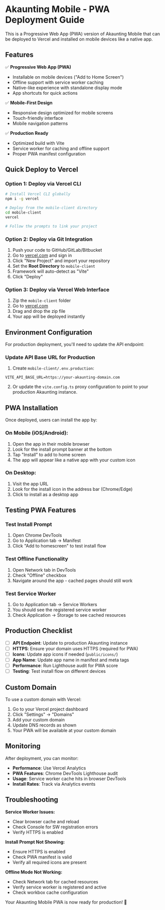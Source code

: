 # Akaunting Mobile - PWA Deployment Guide

This is a Progressive Web App (PWA) version of Akaunting Mobile that can be deployed to Vercel and installed on mobile devices like a native app.

## Features

✅ **Progressive Web App (PWA)**
- Installable on mobile devices ("Add to Home Screen")
- Offline support with service worker caching
- Native-like experience with standalone display mode
- App shortcuts for quick actions

✅ **Mobile-First Design**  
- Responsive design optimized for mobile screens
- Touch-friendly interface
- Mobile navigation patterns

✅ **Production Ready**
- Optimized build with Vite
- Service worker for caching and offline support
- Proper PWA manifest configuration

## Quick Deploy to Vercel

### Option 1: Deploy via Vercel CLI
```bash
# Install Vercel CLI globally
npm i -g vercel

# Deploy from the mobile-client directory
cd mobile-client
vercel

# Follow the prompts to link your project
```

### Option 2: Deploy via Git Integration
1. Push your code to GitHub/GitLab/Bitbucket
2. Go to [vercel.com](https://vercel.com) and sign in
3. Click "New Project" and import your repository
4. Set the **Root Directory** to `mobile-client`
5. Framework will auto-detect as "Vite"
6. Click "Deploy"

### Option 3: Deploy via Vercel Web Interface
1. Zip the `mobile-client` folder
2. Go to [vercel.com](https://vercel.com)
3. Drag and drop the zip file
4. Your app will be deployed instantly

## Environment Configuration

For production deployment, you'll need to update the API endpoint:

### Update API Base URL for Production

1. Create `mobile-client/.env.production`:
```env
VITE_API_BASE_URL=https://your-akaunting-domain.com
```

2. Or update the `vite.config.ts` proxy configuration to point to your production Akaunting instance.

## PWA Installation

Once deployed, users can install the app by:

### On Mobile (iOS/Android):
1. Open the app in their mobile browser
2. Look for the install prompt banner at the bottom
3. Tap "Install" to add to home screen
4. The app will appear like a native app with your custom icon

### On Desktop:
1. Visit the app URL
2. Look for the install icon in the address bar (Chrome/Edge)
3. Click to install as a desktop app

## Testing PWA Features

### Test Install Prompt
1. Open Chrome DevTools
2. Go to Application tab → Manifest
3. Click "Add to homescreen" to test install flow

### Test Offline Functionality  
1. Open Network tab in DevTools
2. Check "Offline" checkbox
3. Navigate around the app - cached pages should still work

### Test Service Worker
1. Go to Application tab → Service Workers
2. You should see the registered service worker
3. Check Application → Storage to see cached resources

## Production Checklist

- [ ] **API Endpoint**: Update to production Akaunting instance
- [ ] **HTTPS**: Ensure your domain uses HTTPS (required for PWA)
- [ ] **Icons**: Update app icons if needed (`public/icons/`)
- [ ] **App Name**: Update app name in manifest and meta tags
- [ ] **Performance**: Run Lighthouse audit for PWA score
- [ ] **Testing**: Test install flow on different devices

## Custom Domain

To use a custom domain with Vercel:

1. Go to your Vercel project dashboard
2. Click "Settings" → "Domains" 
3. Add your custom domain
4. Update DNS records as shown
5. Your PWA will be available at your custom domain

## Monitoring

After deployment, you can monitor:
- **Performance**: Use Vercel Analytics
- **PWA Features**: Chrome DevTools Lighthouse audit
- **Usage**: Service worker cache hits in browser DevTools
- **Install Rates**: Track via Analytics events

## Troubleshooting

**Service Worker Issues:**
- Clear browser cache and reload
- Check Console for SW registration errors
- Verify HTTPS is enabled

**Install Prompt Not Showing:**
- Ensure HTTPS is enabled
- Check PWA manifest is valid
- Verify all required icons are present

**Offline Mode Not Working:**
- Check Network tab for cached resources
- Verify service worker is registered and active
- Check workbox cache configuration

Your Akaunting Mobile PWA is now ready for production! 🚀